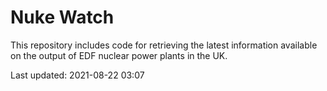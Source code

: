 # Nuke Watch

This repository includes code for retrieving the latest information available on the output of EDF nuclear power plants in the UK.

Last updated: 2021-08-22 03:07